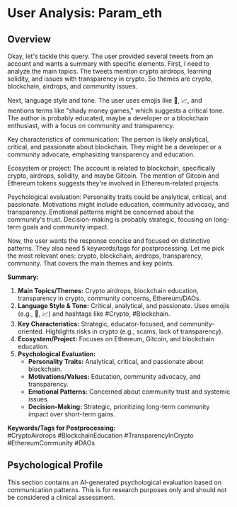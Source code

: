# User Analysis: Param_eth

## Overview

<think>
Okay, let's tackle this query. The user provided several tweets from an account and wants a summary with specific elements. First, I need to analyze the main topics. The tweets mention crypto airdrops, learning solidity, and issues with transparency in crypto. So themes are crypto, blockchain, airdrops, and community issues.

Next, language style and tone. The user uses emojis like 💯, 📈, and mentions terms like "shady money games," which suggests a critical tone. The author is probably educated, maybe a developer or a blockchain enthusiast, with a focus on community and transparency.

Key characteristics of communication: The person is likely analytical, critical, and passionate about blockchain. They might be a developer or a community advocate, emphasizing transparency and education.

Ecosystem or project: The account is related to blockchain, specifically crypto, airdrops, solidity, and maybe Gitcoin. The mention of Gitcoin and Ethereum tokens suggests they're involved in Ethereum-related projects.

Psychological evaluation: Personality traits could be analytical, critical, and passionate. Motivations might include education, community advocacy, and transparency. Emotional patterns might be concerned about the community's trust. Decision-making is probably strategic, focusing on long-term goals and community impact.

Now, the user wants the response concise and focused on distinctive patterns. They also need 5 keywords/tags for postprocessing. Let me pick the most relevant ones: crypto, blockchain, airdrops, transparency, community. That covers the main themes and key points.
</think>

**Summary:**  
1. **Main Topics/Themes:** Crypto airdrops, blockchain education, transparency in crypto, community concerns, Ethereum/DAOs.  
2. **Language Style & Tone:** Critical, analytical, and passionate. Uses emojis (e.g., 💯, 📈) and hashtags like #Crypto, #Blockchain.  
3. **Key Characteristics:** Strategic, educator-focused, and community-oriented. Highlights risks in crypto (e.g., scams, lack of transparency).  
4. **Ecosystem/Project:** Focuses on Ethereum, Gitcoin, and blockchain education.  
5. **Psychological Evaluation:**  
   - **Personality Traits:** Analytical, critical, and passionate about blockchain.  
   - **Motivations/Values:** Education, community advocacy, and transparency.  
   - **Emotional Patterns:** Concerned about community trust and systemic issues.  
   - **Decision-Making:** Strategic, prioritizing long-term community impact over short-term gains.  

**Keywords/Tags for Postprocessing:**  
#CryptoAirdrops #BlockchainEducation #TransparencyInCrypto #EthereumCommunity #DAOs

## Psychological Profile

This section contains an AI-generated psychological evaluation based on communication patterns. This is for research purposes only and should not be considered a clinical assessment.